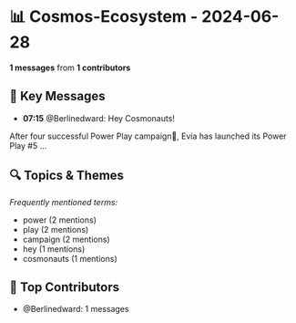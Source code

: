 # 📊 Cosmos-Ecosystem - 2024-06-28
**1 messages** from **1 contributors**

## 💬 Key Messages
- **07:15** @Berlinedward: Hey Cosmonauts!

After four successful Power Play campaign🚀, Evia has launched its Power Play #5 ...

## 🔍 Topics & Themes
*Frequently mentioned terms:*
- power (2 mentions)
- play (2 mentions)
- campaign (2 mentions)
- hey (1 mentions)
- cosmonauts (1 mentions)

## 👥 Top Contributors
- @Berlinedward: 1 messages